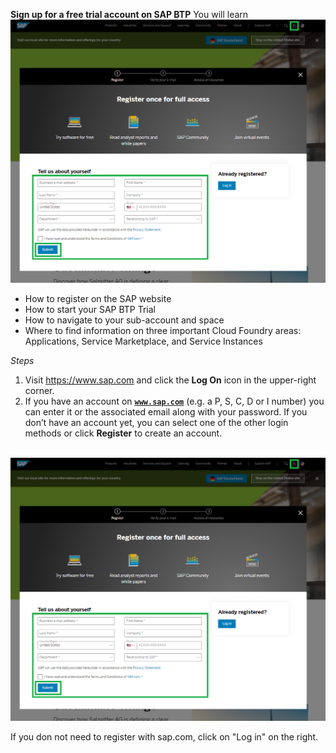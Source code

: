 **Sign up for a free trial account on SAP BTP**
You will learn
![](../images/Register_for_Trial.png)
- How to register on the SAP website</li>
- How to start your SAP BTP Trial</li>
- How to navigate to your sub-account and space</li>
- Where to find information on three important Cloud Foundry areas: Applications, Service Marketplace, and Service Instances

*Steps*

1. Visit <a href="https://www.sap.com/" target="true">https://www.sap.com</a>&nbsp;and click the&nbsp;<strong>Log On</strong> icon in the upper-right corner.
2. If you have an account</strong>&nbsp;on&nbsp;<a href="https://www.sap.com/" target="new"><strong><code>www.sap.com</code></strong></a>&nbsp;(e.g. a P, S, C, D or I number) you can enter it or the associated email along with your password. If you don&rsquo;t have an account yet, you can select one of the other login methods or click&nbsp;<strong>Register</strong>&nbsp;to create an account. <br /><br />
 
![](../images/Register_for_Trial.png)

     
If you don not need to register with sap.com, click on "Log in" on the right.

